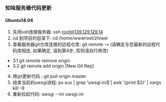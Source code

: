 ### 知味服务器代码更新
#### Ubuntu14.04
1. 先用ssh连接服务器: ssh root@139.129.129.14
2. cd 到项目的目录下: cd /home/wwwroot/zhiwei
3. 查看服务器git仓库连接的远程仓库: git remote -v (请确定与您最新的远程代码库相连, 如果确定, 请到第4步, 否则请自行修改)
 - 3.1 git remote remove origin
 - 3.2 git remote add origin [New Git Rep]
4. 用git更新代码   : git pull origin master
5. 结束当前的uwsgi进程: ps aux | grep 'uwsgi.ini$'| awk '{print $2}' | xargs kill -9
6. 重新拉起代码: uwsgi --ini uwsgi.ini